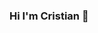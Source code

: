 ### Hi I'm Cristian 👋

<!-- js
const cristian1098 = {
  pronouns: "he" | "him",
  code: [Javascript, Typescript, HTML, CSS,Java,c#,],
  tools: [React, Redux, Node, Storybook, Styled-Components, Jest, Docker],
  architecture: ["microservices"],
}
...
you cand find me:
[email] fernandezcristian1098@gmail.com

[![cristian1098 GitHub stats](https://github-readme-stats.vercel.app/api?username=cristian1098)](https://github.com/anuraghazra/github-readme-stats)


**cristian1098/cristian1098** is a ✨ _special_ ✨ repository because its `README.md` (this file) appears on your GitHub profile.

Here are some ideas to get you started:

- 🔭 I’m currently working on ...
- 🌱 I’m currently learning ...
- 👯 I’m looking to collaborate on ...
- 🤔 I’m looking for help with ...
- 💬 Ask me about ...
- 📫 How to reach me: ...
- 😄 Pronouns: ...
- ⚡ Fun fact: ...
-->
